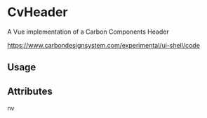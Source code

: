 # CvHeader

A Vue implementation of a Carbon Components Header

https://www.carbondesignsystem.com/experimental/ui-shell/code

## Usage

## Attributes

nv

